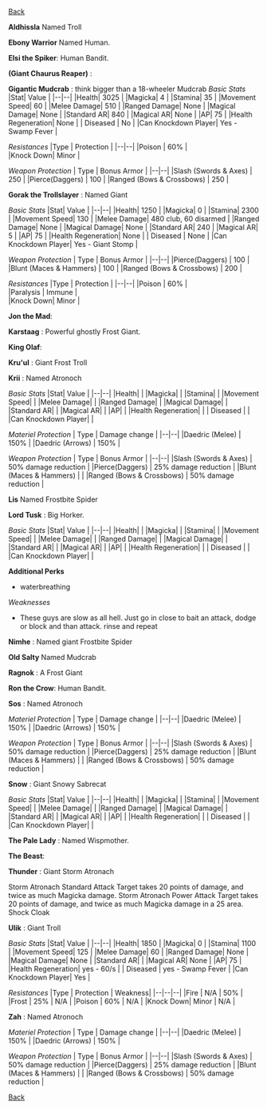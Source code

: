 [Back](https://github.com/Wildlander-mod/Support/blob/master/Docs/Enemy.md)

**Aldhissla** Named Troll

**Ebony Warrior** Named Human.

**Elsi the Spiker**: Human Bandit.   
   
**(Giant Chaurus Reaper)** :
    
**Gigantic Mudcrab** : think bigger than a 18-wheeler Mudcrab 
*Basic Stats*
|Stat| Value |
|--|--|
|Health| 3025 |
|Magicka| 4 |
|Stamina| 35 |
|Movement Speed| 60  |
|Melee Damage| 510 |
|Ranged Damage| None  |
|Magical Damage| None  |
|Standard AR| 840 |
|Magical AR| None |
|AP| 75 |
|Health Regeneration| None  |
| Diseased | No |
|Can Knockdown Player| Yes - Swamp Fever |

 *Resistances*
|Type  | Protection | 
|--|--|
|Poison  | 60% |  
|Knock Down| Minor |  

 *Weapon Protection*
| Type | Bonus Armor |
|--|--|
|Slash (Swords & Axes)  | 250 |
|Pierce(Daggers)    | 100 |
|Ranged (Bows & Crossbows)  | 250 |
        
**Gorak the Trollslayer** : Named Giant

*Basic Stats*
|Stat| Value |
|--|--|
|Health| 1250 |
|Magicka| 0 |
|Stamina| 2300 |
|Movement Speed| 130 |
|Melee Damage| 480 club, 60 disarmed |
|Ranged Damage| None |
|Magical Damage| None |
|Standard AR| 240 |
|Magical AR| 5 |
|AP| 75 |
|Health Regeneration| None |
| Diseased | None |
|Can Knockdown Player| Yes - Giant Stomp |

 *Weapon Protection*
| Type | Bonus Armor |
|--|--|
|Pierce(Daggers)    | 100 |
|Blunt (Maces & Hammers)   | 100 |
|Ranged (Bows & Crossbows)  | 200 |

 *Resistances*
|Type  | Protection | 
|--|--|
|Poison  | 60% |  
|Paralysis  | Immune |  
|Knock Down| Minor |  

**Jon the Mad**:

**Karstaag** : Powerful ghostly Frost Giant.

**King Olaf**:

**Kru'ul** : Giant Frost Troll

**Krii** : Named Atronoch

*Basic Stats*
|Stat| Value |
|--|--|
|Health|  |
|Magicka|  |
|Stamina|  |
|Movement Speed|  |
|Melee Damage|  |
|Ranged Damage|  |
|Magical Damage|  |
|Standard AR|  |
|Magical AR|  |
|AP|  |
|Health Regeneration|  |
| Diseased |  |
|Can Knockdown Player| |

*Materiel Protection*
| Type | Damage change |
|--|--|
|Daedric (Melee)     | 150% |
|Daedric (Arrows)     | 150% |

 *Weapon Protection*
| Type | Bonus Armor |
|--|--|
|Slash (Swords & Axes)  |  50% damage reduction |
|Pierce(Daggers)    | 25% damage reduction |
|Blunt (Maces & Hammers)   |  |
|Ranged (Bows & Crossbows)  | 50% damage reduction |

**Lis** Named Frostbite Spider

**Lord Tusk** : Big Horker.

*Basic Stats*
|Stat| Value |
|--|--|
|Health|  |
|Magicka|  |
|Stamina|  |
|Movement Speed|  |
|Melee Damage|  |
|Ranged Damage|  |
|Magical Damage|  |
|Standard AR|  |
|Magical AR|  |
|AP|  |
|Health Regeneration|  |
| Diseased |  |
|Can Knockdown Player| |
    
**Additional Perks**
- waterbreathing

*Weaknesses*
- These guys are slow as all hell. Just go in close to bait an attack, dodge or block and than attack. rinse and repeat

**Nimhe** : Named giant Frostbite Spider

**Old Salty** Named Mudcrab

**Ragnok** : A Frost Giant
    
**Ron the Crow**: Human Bandit.

**Sos** : Named Atronoch

*Materiel Protection*
| Type | Damage change |
|--|--|
|Daedric (Melee)     | 150% |
|Daedric (Arrows)     | 150% |

 *Weapon Protection*
| Type | Bonus Armor |
|--|--|
|Slash (Swords & Axes)  |  50% damage reduction |
|Pierce(Daggers)    | 25% damage reduction |
|Blunt (Maces & Hammers)   |  |
|Ranged (Bows & Crossbows)  | 50% damage reduction |

**Snow** : Giant Snowy Sabrecat

*Basic Stats*
|Stat| Value |
|--|--|
|Health|  |
|Magicka|  |
|Stamina|  |
|Movement Speed|  |
|Melee Damage|  |
|Ranged Damage|  |
|Magical Damage|  |
|Standard AR|  |
|Magical AR|  |
|AP|  |
|Health Regeneration|  |
| Diseased |  |
|Can Knockdown Player| |
    
**The Pale Lady** : Named Wispmother.

**The Beast**:

**Thunder** : Giant Storm Atronach

Storm Atronach Standard Attack Target takes 20 points of damage, and twice as much Magicka damage.
Storm Atronach Power Attack Target takes 20 points of damage, and twice as much Magicka damage in a 25 area.
Shock Cloak 

**Ulik** : Giant Troll

*Basic Stats*
|Stat| Value |
|--|--|
|Health| 1850 |
|Magicka| 0 |
|Stamina| 1100 |
|Movement Speed| 125 |
|Melee Damage| 60 |
|Ranged Damage| None |
|Magical Damage| None |
|Standard AR|  |
|Magical AR| None |
|AP| 75 |
|Health Regeneration| yes - 60/s |
| Diseased | yes - Swamp Fever |
|Can Knockdown Player| Yes |

 *Resistances*
|Type  | Protection | Weakness|
|--|--|--|
|Fire  | N/A | 50% |
|Frost  | 25% | N/A |
|Poison  | 60% | N/A |
|Knock Down| Minor | N/A |  

**Zah** : Named Atronoch

*Materiel Protection*
| Type | Damage change |
|--|--|
|Daedric (Melee)     | 150% |
|Daedric (Arrows)     | 150% |

 *Weapon Protection*
| Type | Bonus Armor |
|--|--|
|Slash (Swords & Axes)  |  50% damage reduction |
|Pierce(Daggers)    | 25% damage reduction |
|Blunt (Maces & Hammers)   |  |
|Ranged (Bows & Crossbows)  | 50% damage reduction |

[Back](https://github.com/Wildlander-mod/Support/blob/master/Docs/Enemy.md)

